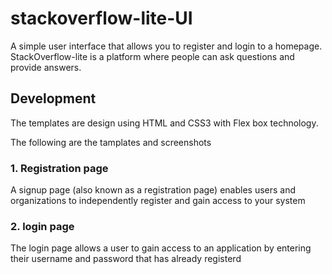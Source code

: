 # stackoverflow-lite-UI

A simple user interface that allows you to register and login to a homepage. StackOverflow-lite is a platform where people can ask questions and provide answers.

## Development

The templates are design using HTML and CSS3 with Flex box technology.

The following are the tamplates and screenshots

### 1. Registration page

A signup page (also known as a registration page) enables users and organizations to independently register and gain access to your system


### 2. login page

The login page allows a user to gain access to an application by entering their username and password that has already registerd

